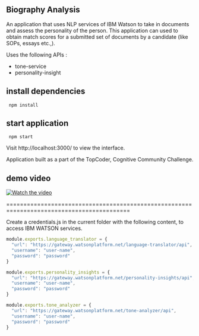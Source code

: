 Biography Analysis
------------------
An application that uses NLP services of IBM Watson to take in documents and assess the personality of the person. This application can used to obtain match scores for a submitted set of documents by a candidate (like SOPs, essays etc.,). 

Uses the following APIs : 
* tone-service
* personality-insight

install dependencies 
---------------------
```shell
 npm install
```

start application
------------------
```shell
 npm start
```

Visit http://localhost:3000/ to view the interface.

Application built as a part of the TopCoder, Cognitive Community Challenge. 

demo video
-----------

[![Watch the video](https://img.youtube.com/vi/WljkMXVDwR8/0.jpg)](https://youtu.be/WljkMXVDwR8)


==========================================================================================

Create a credentials.js in the current folder with the following content, to access IBM WATSON services.

```javascript
module.exports.language_translator = {
  "url": "https://gateway.watsonplatform.net/language-translator/api",
  "username": "user-name",
  "password": "password"
}

module.exports.personality_insights = {
  "url": "https://gateway.watsonplatform.net/personality-insights/api",
  "username": "user-name",
  "password": "password"
}

module.exports.tone_analyzer = {
  "url": "https://gateway.watsonplatform.net/tone-analyzer/api",
  "username": "user-name",
  "password": "password"
}
```
